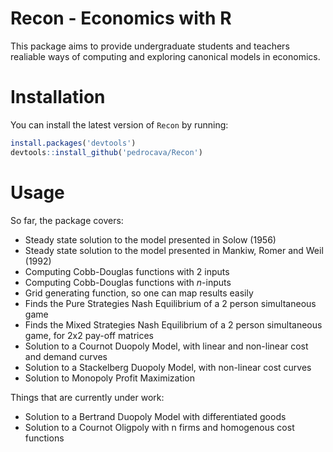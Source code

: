 # Recon - Economics with R

This package aims to provide undergraduate students and teachers realiable ways of computing and exploring canonical models in economics. 

# Installation

You can install the latest version of ``Recon`` by running:

``` r
install.packages('devtools')
devtools::install_github('pedrocava/Recon')
```

# Usage
So far, the package covers:

* Steady state solution to the model presented in Solow (1956)
* Steady state solution to the model presented in Mankiw, Romer and Weil (1992)
* Computing Cobb-Douglas functions with 2 inputs
* Computing Cobb-Douglas functions with $n$-inputs
* Grid generating function, so one can map results easily
* Finds the Pure Strategies Nash Equilibrium of a 2 person simultaneous game 
* Finds the Mixed Strategies Nash Equilibrium of a 2 person simultaneous game, for 2x2 pay-off matrices
* Solution to a Cournot Duopoly Model, with linear and non-linear cost and demand curves
* Solution to a Stackelberg Duopoly Model, with non-linear cost curves
* Solution to Monopoly Profit Maximization 


Things that are currently under work:

* Solution to a Bertrand Duopoly Model with differentiated goods
* Solution to a Cournot Oligpoly with n firms and homogenous cost functions
